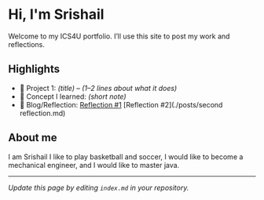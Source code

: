# Hi, I'm Srishail
Welcome to my ICS4U portfolio. I’ll use this site to post my work and reflections.

## Highlights
- 🔧 Project 1: *(title)* – *(1–2 lines about what it does)*
- 🧠 Concept I learned: *(short note)*
- 📝 Blog/Reflection: [Reflection #1](./posts/first_reflection.md) [Reflection #2](./posts/second reflection.md)

## About me
I am Srishail I like to play basketball and soccer, I would like to become a mechanical engineer, and I would like to master java.

---
*Update this page by editing `index.md` in your repository.*
